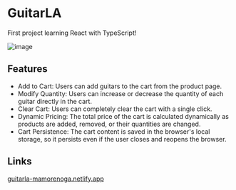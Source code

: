 # GuitarLA
First project learning React with TypeScript!

![image](https://github.com/Poganutrox/GuitarLA/assets/63597815/9984dd49-5cc7-4017-b0a2-20db51506e92)

## Features

- Add to Cart: Users can add guitars to the cart from the product page.
- Modify Quantity: Users can increase or decrease the quantity of each guitar directly in the cart.
- Clear Cart: Users can completely clear the cart with a single click.
- Dynamic Pricing: The total price of the cart is calculated dynamically as products are added, removed, or their quantities are changed.
- Cart Persistence: The cart content is saved in the browser's local storage, so it persists even if the user closes and reopens the browser.

## Links
[guitarla-mamorenoga.netlify.app](https://guitarla-mamorenoga.netlify.app)

